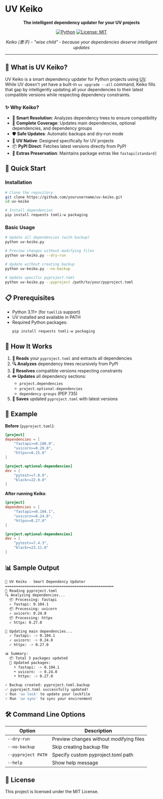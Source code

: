 # UV Keiko

<div align="center">

**The intelligent dependency updater for your UV projects**

[![Python](https://img.shields.io/badge/python-3.11+-blue.svg)](https://www.python.org/downloads/)
[![License: MIT](https://img.shields.io/badge/License-MIT-yellow.svg)](https://opensource.org/licenses/MIT)

*Keiko (恵子) - "wise child" - because your dependencies deserve intelligent updates*

</div>

---

## 🌟 What is UV Keiko?

UV Keiko is a smart dependency updater for Python projects using [UV](https://github.com/astral-sh/uv). While UV doesn't yet have a built-in `uv upgrade --all` command, Keiko fills that gap by intelligently updating all your dependencies to their latest compatible versions while respecting dependency constraints.

### ✨ Why Keiko?

- 🧠 **Smart Resolution**: Analyzes dependency trees to ensure compatibility
- 🔄 **Complete Coverage**: Updates main dependencies, optional dependencies, and dependency groups
- 🛡️ **Safe Updates**: Automatic backups and dry-run mode
- 🚀 **UV Native**: Designed specifically for UV projects
- 📦 **PyPI Direct**: Fetches latest versions directly from PyPI
- 🎯 **Extras Preservation**: Maintains package extras like `fastapi[standard]`

## 🚀 Quick Start

### Installation

```bash
# Clone the repository
git clone https://github.com/yourusername/uv-keiko.git
cd uv-keiko

# Install dependencies
pip install requests tomli-w packaging

```

### Basic Usage

```bash
# Update all dependencies (with backup)
python uv-keiko.py

# Preview changes without modifying files
python uv-keiko.py --dry-run

# Update without creating backup
python uv-keiko.py --no-backup

# Update specific pyproject.toml
python uv-keiko.py --pyproject /path/to/your/pyproject.toml
```

## 📋 Prerequisites

- Python 3.11+ (for `tomllib` support)
- UV installed and available in PATH
- Required Python packages:
  ```bash
  pip install requests tomli-w packaging
  ```

## 🔧 How It Works

1. **📖 Reads** your `pyproject.toml` and extracts all dependencies
2. **🔍 Analyzes** dependency trees recursively from PyPI
3. **🧮 Resolves** compatible versions respecting constraints
4. **✏️ Updates** all dependency sections:
   - `project.dependencies`
   - `project.optional-dependencies` 
   - `dependency-groups` (PEP 735)
5. **💾 Saves** updated `pyproject.toml` with latest versions

## 🎯 Example

**Before** (`pyproject.toml`):
```toml
[project]
dependencies = [
    "fastapi>=0.100.0",
    "uvicorn>=0.20.0",
    "httpx>=0.25.0"
]

[project.optional-dependencies]
dev = [
    "pytest>=7.0.0",
    "black>=22.0.0"
]
```

**After running Keiko**:
```toml
[project]
dependencies = [
    "fastapi>=0.104.1",
    "uvicorn>=0.24.0", 
    "httpx>=0.27.0"
]

[project.optional-dependencies]
dev = [
    "pytest>=7.4.3",
    "black>=23.11.0"
]
```

## 📊 Sample Output

```bash
🚀 UV Keiko - Smart Dependency Updater
==================================================
📖 Reading pyproject.toml
🔍 Analyzing dependencies...
  📦 Processing: fastapi
  ✓ fastapi: 0.104.1
  📦 Processing: uvicorn  
  ✓ uvicorn: 0.24.0
  📦 Processing: httpx
  ✓ httpx: 0.27.0

🔄 Updating main dependencies...
  ✓ fastapi: -> 0.104.1
  ✓ uvicorn: -> 0.24.0
  ✓ httpx: -> 0.27.0

📊 Summary:
  📦 Total 3 packages updated
  🔄 Updated packages:
    • fastapi: -> 0.104.1
    • uvicorn: -> 0.24.0  
    • httpx: -> 0.27.0

✓ Backup created: pyproject.toml.backup
✅ pyproject.toml successfully updated!
💡 Run 'uv lock' to update your lockfile
💡 Run 'uv sync' to sync your environment
```

## 🛠️ Command Line Options

| Option | Description |
|--------|-------------|
| `--dry-run` | Preview changes without modifying files |
| `--no-backup` | Skip creating backup file |
| `--pyproject PATH` | Specify custom pyproject.toml path |
| `--help` | Show help message |

## 📜 License

This project is licensed under the MIT License.